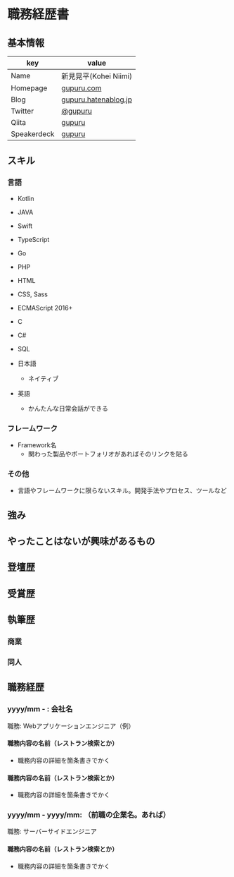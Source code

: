 # 職務経歴書

## 基本情報

|key|value|
|---|-----|
|Name|新見晃平(Kohei Niimi)|
|Homepage|[gupuru.com](https://gupuru.com/)|
|Blog|[gupuru.hatenablog.jp](http://gupuru.hatenablog.jp/)|
|Twitter|[@gupuru](https://twitter.com/gupuru)|
|Qiita|[gupuru](http://qiita.com/gupuru)|
|Speakerdeck|[gupuru](https://speakerdeck.com/gupuru)|

## スキル

### 言語

- Kotlin
- JAVA
- Swift
- TypeScript
- Go
- PHP
- HTML
- CSS, Sass
- ECMAScript 2016+
- C
- C#
- SQL

- 日本語
  - ネイティブ
- 英語
  - かんたんな日常会話ができる

### フレームワーク

- Framework名
  - 関わった製品やポートフォリオがあればそのリンクを貼る

### その他

- 言語やフレームワークに限らないスキル。開発手法やプロセス、ツールなど

## 強み

## やったことはないが興味があるもの

## 登壇歴

## 受賞歴

## 執筆歴

### 商業

### 同人

## 職務経歴

### yyyy/mm - : 会社名

職務: Webアプリケーションエンジニア（例）

#### 職務内容の名前（レストラン検索とか）

- 職務内容の詳細を箇条書きでかく

#### 職務内容の名前（レストラン検索とか）

- 職務内容の詳細を箇条書きでかく

### yyyy/mm - yyyy/mm: （前職の企業名。あれば）

職務: サーバーサイドエンジニア

#### 職務内容の名前（レストラン検索とか）

- 職務内容の詳細を箇条書きでかく
